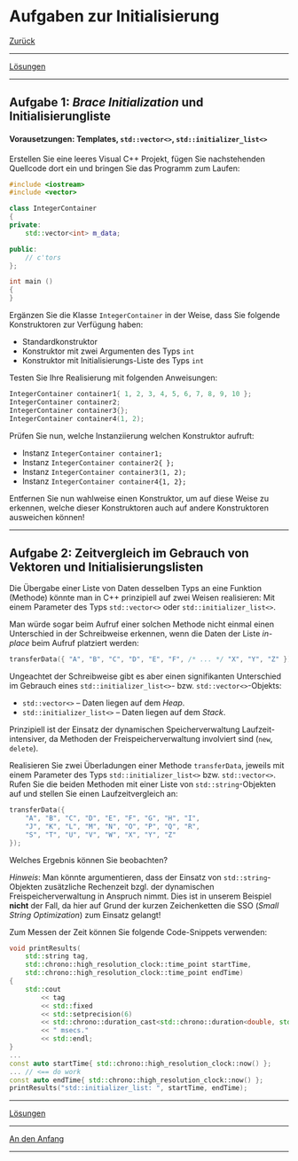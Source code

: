 # Aufgaben zur Initialisierung

[Zurück](Exercises.md)

---

[Lösungen](Exercises_11_Initialization.cpp)

---

## Aufgabe 1: *Brace Initialization* und Initialisierungliste

#### Vorausetzungen: Templates, `std::vector<>`, `std::initializer_list<>`

Erstellen Sie eine leeres Visual C++ Projekt,
fügen Sie nachstehenden Quellcode dort ein und bringen Sie das Programm zum Laufen:

```cpp
#include <iostream>
#include <vector>

class IntegerContainer
{
private:
    std::vector<int> m_data;

public:
    // c'tors
};

int main ()
{
}
```

Ergänzen Sie die Klasse `IntegerContainer` in der Weise,
dass Sie folgende Konstruktoren zur Verfügung haben:

  * Standardkonstruktor
  * Konstruktor mit zwei Argumenten des Typs `int`
  * Konstruktor mit Initialisierungs-Liste des Typs `int`

Testen Sie Ihre Realisierung mit folgenden Anweisungen:

```cpp
IntegerContainer container1{ 1, 2, 3, 4, 5, 6, 7, 8, 9, 10 };
IntegerContainer container2;
IntegerContainer container3{};
IntegerContainer container4(1, 2);
```

Prüfen Sie nun, welche Instanziierung welchen Konstruktor aufruft:

  * Instanz `IntegerContainer container1;`
  * Instanz `IntegerContainer container2{ };`
  * Instanz `IntegerContainer container3(1, 2);`
  * Instanz `IntegerContainer container4{1, 2};`

Entfernen Sie nun wahlweise einen Konstruktor, um auf diese Weise zu erkennen,
welche dieser Konstruktoren auch auf andere Konstruktoren ausweichen können!

---

## Aufgabe 2: Zeitvergleich im Gebrauch von Vektoren und Initialisierungslisten

Die Übergabe einer Liste von Daten desselben Typs
an eine Funktion (Methode) könnte man in C++ prinzipiell auf zwei Weisen
realisieren: Mit einem Parameter des Typs `std::vector<>` oder `std::initializer_list<>`.

Man würde sogar beim Aufruf einer solchen Methode nicht einmal einen Unterschied
in der Schreibweise erkennen,
wenn die Daten der Liste *in-place* beim Aufruf platziert werden:

```cpp
transferData({ "A", "B", "C", "D", "E", "F", /* ... */ "X", "Y", "Z" });
```

Ungeachtet der Schreibweise gibt es aber einen signifikanten Unterschied
im Gebrauch eines `std::initializer_list<>`- bzw. `std::vector<>`-Objekts:

  * `std::vector<>` &ndash; Daten liegen auf dem *Heap*.
  * `std::initializer_list<>` &ndash; Daten liegen auf dem *Stack*.

Prinzipiell ist der Einsatz der dynamischen Speicherverwaltung Laufzeit-intensiver,
da Methoden der Freispeicherverwaltung involviert sind (`new`, `delete`).

Realisieren Sie zwei Überladungen einer Methode `transferData`,
jeweils mit einem Parameter des Typs `std::initializer_list<>` bzw. `std::vector<>`.
Rufen Sie die beiden Methoden mit einer Liste von `std::string`-Objekten auf
und stellen Sie einen Laufzeitvergleich an:

```cpp
transferData({
    "A", "B", "C", "D", "E", "F", "G", "H", "I",
    "J", "K", "L", "M", "N", "O", "P", "Q", "R",
    "S", "T", "U", "V", "W", "X", "Y", "Z"
});
```

Welches Ergebnis können Sie beobachten?

*Hinweis*: Man könnte argumentieren, dass der Einsatz von `std::string`-Objekten
zusätzliche Rechenzeit bzgl. der dynamischen Freispeicherverwaltung in Anspruch nimmt.
Dies ist in unserem Beispiel **nicht** der Fall, da hier auf Grund der kurzen Zeichenketten
die SSO (*Small String Optimization*) zum Einsatz gelangt!

Zum Messen der Zeit können Sie folgende Code-Snippets verwenden:

```cpp
void printResults(
    std::string tag,
    std::chrono::high_resolution_clock::time_point startTime,
    std::chrono::high_resolution_clock::time_point endTime)
{
    std::cout
        << tag
        << std::fixed
        << std::setprecision(6)
        << std::chrono::duration_cast<std::chrono::duration<double, std::milli>>(endTime - startTime).count()
        << " msecs."
        << std::endl;
}
...
const auto startTime{ std::chrono::high_resolution_clock::now() };
... // <== do work
const auto endTime{ std::chrono::high_resolution_clock::now() };
printResults("std::initializer_list: ", startTime, endTime);
```

---

[Lösungen](Exercises_11_Initialization.cpp)

---

[An den Anfang](#Aufgaben-zur-Initialisierung)

---
